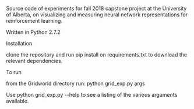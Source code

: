 Source code of experiments for fall 2018 capstone project at the University of Alberta, on visualizing and measuring neural network representations for reinforcement learning.

Written in Python 2.7.2

Installation

clone the repository and run pip install on requirements.txt to download the relevant dependencies.

To run

from the Gridworld directory run: python grid_exp.py args

Use python grid_exp.py --help to see a listing of the various arguments available.


